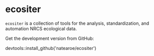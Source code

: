 # ecositer

`ecositer` is a collection of tools for the analysis, standardization, and automation NRCS ecological data.

Get the development version from GitHub:

devtools::install_github('natearoe/ecositer')
